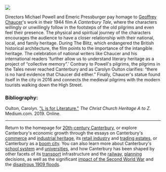 <a href="https://dev.visual-essays.app"><img src="https://dev-visual-essays.netlify.app/images/ve-button.png"></a>
<param ve-config title="20th-Century Canterbury: A Canterbury Tale" author="Miroslava Karaskova" layout="vtl" banner="https://stor.artstor.org/stor/c35dcc83-8c83-4e82-8a7e-0d012287b919">

<param ve-entity eid="Q55234" aliases="Michael Powell">
<param ve-entity eid="Q55230" aliases="Emeric Pressburger">
<param ve-entity eid="Q133466" aliases="A Canterbury Tale">
<param ve-entity eid="Q6900329" aliases="The Blitz">

Directors Michael Powell and Emeric Pressburger pay homage to [Geoffrey Chaucer](/14c/14c-chaucer-biography)'s work in their 1944 film *A Canterbury Tale*, where the characters willingly or unwillingly follow in the footsteps of the old pilgrims and even feel their presence. The physical and spiritual journey of the characters encourages the audience to have a closer relationship with their national, local, and family heritage. During The Blitz, which endangered the British historical architecture, the film points to the importance of the intangible heritage. The celebration of national writers like Chaucer and his international readers ʹfurther allow us to understand literary heritage as a project of “collective memory”.ʹ Contrary to Powell's pilgrims, the pilgrims in the Tales never reached Canterbury and as Carolyn Oulton clarifies: “there is no hard evidence that Chaucer did either.” Finally, Chaucer's statue found itself in the city in 2016 and connects the medieval pilgrims with the modern tourists walking down the High Street.
<param ve-image url="https://upload.wikimedia.org/wikipedia/commons/thumb/7/77/Canterbury_Holland_Chaucer_statue.jpg/894px-Canterbury_Holland_Chaucer_statue.jpg" label="Statue of Chaucer in Canterbury" attribution="Photo credit Ad Meskens, CC BY-SA 4.0, via Wikimedia Commons">

### Bibliography:
Oulton, Carolyn. ["L is for Literature."](https://medium.com/the-christ-church-heritage-a-to-z/l-is-for-literature-1509ef2da5ec) *The Christ Church Heritage A to Z.* Medium.com. 2019. Online.  

***

Return to the homepage for [20th-century Canterbury](/canterbury/20c-canterbury-home), or explore Canterbury's economic growth through the essays on Canterbury's [commerce](/canterbury/20c-Canterbury-commerce) and [industrial heritage](/canterbury/20c-Canterbury-industrial), its [retail industry](/canterbury/20c-canterbury-retail-store) and [trading estates](/canterbury/20c-Canterbury-trading-estates), or Canterbury as a [boom city](/canterbury/20c-canterbury-boom-city). You can also learn more about Canterbury's [school system](/canterbury/20c-canterbury-education) and [universities](/canterbury/20c-canterbury-universities), and how Canterbury has been shaped by other facets of its [transport](/canterbury/20c-canterbury-transport) infrastructure and the [railway](/canterbury/20c-canterbury-railway), [planning](/canterbury/20c-canterbury-planning) decisions, as well as the significant [impact of the Second World War](/canterbury/20c-canterbury-ww2) and the [disastrous 1909 floods](/canterbury/20c-canterbury-floods).
<param ve-image url="https://upload.wikimedia.org/wikipedia/commons/thumb/0/02/Canterbury_Cathedral_-_Portal_Nave_Cross-spire.jpeg/1557px-Canterbury_Cathedral_-_Portal_Nave_Cross-spire.jpeg" label="Canterbury Cathedral" attribution="Hans Musil, CC BY-SA 4.0"> 
